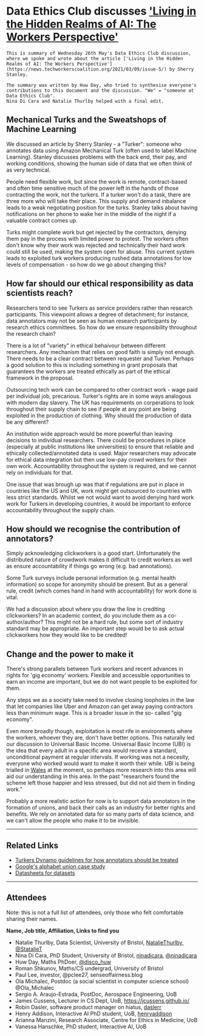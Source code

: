 
# Data Ethics Club discusses ['Living in the Hidden Realms of AI: The Workers Perspective'](https://news.techworkerscoalition.org/2021/03/09/issue-5/)

```{admonition} What's this? 
This is summary of Wednesday 26th May's Data Ethics Club discussion, where we spoke and wrote about the article ['Living in the Hidden Realms of AI: The Workers Perspective'](https://news.techworkerscoalition.org/2021/03/09/issue-5/) by Sherry Stanley.

The summary was written by Huw Day, who tried to synthesise everyone's contributions to this document and the discussion. "We" = "someone at Data Ethics Club". 
Nina Di Cara and Natalie Thurlby helped with a final edit.
```

## Mechanical Turks and the Sweatshops of Machine Learning

We discussed an article by Sherry Stanley - a "Turker": someone who annotates data using Amazon 
Mechanical Turk (often used to label Machine Learning). Stanley discusses problems with the back end, 
their pay, and working conditions, showing the human side of data that we often think of as very 
technical. 

People need flexible work, but since the work is remote, contract-based and often time sensitive much of the power left in the 
hands of those contracting the work, not the turkers. If a turker won't do a task, there are three more 
who will take their place. This supply and demand inbalance leads to a weak negotiating position for the 
turks. Stanley talks about having notifications on her phone to wake her in the middle of the night if a 
valuable contract comes up. 

Turks might complete work but get rejected by the contractors, denying them pay in the process with 
limited power to protest. The workers often don't know why their work was rejected and technically their 
hard work could still be used, making the system open for abuse.
This current system leads to exploited turk workers producing rushed data annotations for low levels of 
compensation - so how do we go about changing this?

## How far should our ethical responsibility as data scientists reach?

Researchers tend to see Turkers as service providers rather than research participants. This viewpoint 
allows a degree of detachment; for instance, data annotators may not be seen as human research participants by research ethics committees. So how do we ensure responsibility throughout the 
research chain? 

There is a lot of "variety" in ethical behaivour between different researchers. Any mechanism that 
relies on good faith is simply not enough. There needs to be a clear contract between requester and 
Turker. Perhaps a good solution to this is including something in grant proposals that guarantees the workers 
are treated ethically as part of the ethical framework in the proposal. 

Outsourcing tech work can be compared to other contract work - wage paid per individual job, precarious. Turker's rights are in some ways analogous with modern day slavery. The UK has requirements on 
corperations to look throughout their supply chain to see if people at any point are being exploited in the production of clothing. 
Why should the production of data be any different?

An institution wide approach would be more powerful than leaving decisions to individual researchers. There could be procedures in place (especially at public institutions like universities) to 
ensure that reliable and ethically collected/annotated data is used. Major researchers may advocate for 
ethical data integration but then use low-pay crowd workers for their own work. Accountability 
throughout the system is required, and we cannot rely on individuals for that.

One issue that was brough up was that if regulations are put in place in countries like the US and UK, work might get outsourced to countries with less strict standards. 
Whilst we not would want to avoid denying hard work work for Turkers in developing countries, it would be 
important to enforce accountability throughout the supply chain.

## How should we recognise the contribution of annotators?

Simply acknowledging clickworkers is a good start. Unfortunately the distributed nature of crowdwork 
makes it difficult to credit workers as well as ensure accountability if things go wrong (e.g. bad 
annotations). 

Some Turk surveys include personal information (e.g. mental health information) so scope for anonymity should be present. But as a general rule, credit (which comes hand in hand with accountability) for work 
done is vital.

We had a discussion about where you draw the line in crediting clickworkers? In an academic context, do you include them as a co-author/author? This might not be a hard rule, but some sort of industry standard may be appropriate. 
An important step would be to ask actual clickworkers how they would like to be credited!

## Change and the power to make it

There's strong parallels between Turk workers and recent advances in rights for 'gig economy' workers. Flexible and accessible opportunities to earn an income are important, but we do not want people to be exploited for them.

Any steps we as a society take need to involve closing loopholes in the law that let companies like Uber 
and Amazon can get away paying contractors less than minimum wage. This is a broader issue in the so-
called "gig economy".

Even more broadly though, exploitation is most rife in environments where the workers, whoever they are, don't have better options. This naturally led our discussion to Universal Basic Income. 
Universal Basic Income (UBI) is the idea that every adult in a specific area would receive a standard, 
unconditional payment at regular intervals. If working was not a necesity, everyone who worked would 
want to make it worth their while. UBI is being trialled in 
[Wales](https://www.bbc.co.uk/news/uk-wales-politics-57120354) at the moment, so perhaps more research 
into this area will aid our understanding in this area. In the past "researchers found the scheme left 
those happier and less stressed, but did not aid them in finding work."

Probably a more realistic action for now is to support data annotators in the 
formation of unions, and back their calls as an industry for better rights and benefits. We rely on annotated data for so many parts of data science, and we can't allow the people who make it to be invisible. 

---

## Related Links
- [Turkers Dynamo guidelines for how annotators should be treated](https://blog.turkopticon.info/?page_id=121)
- [Google's alphabet union case study](https://the-turing-way.netlify.app/ethical-research/activism/activism-case-study-google.html)
- [Datasheets for datasets](https://arxiv.org/abs/1803.09010)

---

## Attendees

Note: this is not a full list of attendees, only those who felt comfortable sharing their names.

__Name, Job title, Affiliation, Links to find you__
- Natalie Thurlby, Data Scientist, University of Bristol, [NatalieThurlby](https://github.com/NatalieThurlby/), [@StatalieT](https://twitter.com/StatalieT)
- Nina Di Cara, PhD Student, University of Bristol, [ninadicara](https://github.com/ninadicara/), [@ninadicara](https://twitter.com/ninadicara)
- Huw Day, Maths PhDoer, [@disco_huw](https://twitter.com/disco_huw)
- Roman Shkunov, Maths/CS undergrad, University of Bristol
- Paul Lee, investor, @pclee27, senseoffairness.blog
- Ola Michalec, Postdoc (a social scientist in computer science school) @Ola_Michalec
- Sergio A. Araujo-Estrada, PostDoc, Aerospace Engineering, UoB
- James Cussens, Lecturer in CS Dept, UoB, https://jcussens.github.io/
- Robin Dasler, software product manager on hiatus, [daslerr](https://github.com/daslerr)
- Henry Addison, Interactive AI PhD student, UoB, [henryaddison](https://github.com/henryaddison)
- Arianna Manzini, Research Associate, Centre for Ethics in Medicine, UoB
- Vanessa Hanschke, PhD student, Interactive AI, UoB